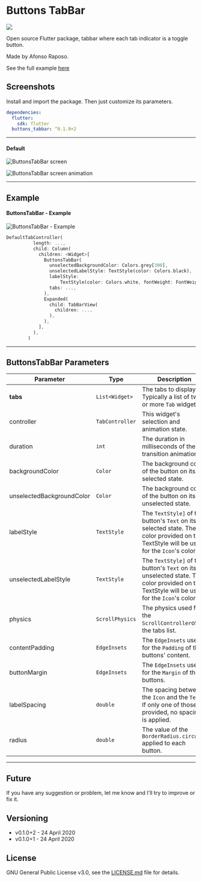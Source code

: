 # Buttons TabBar

<p>
  <img src="https://img.shields.io/badge/version-0.0.1%2B2-blue.svg" />
</p>

Open source Flutter package, tabbar where each tab indicator is a toggle button.

Made by Afonso Raposo.

See the full example [here](https://github.com/Afonsocraposo/buttons_tabbar/tree/master/example/example.dart)

## Screenshots

Install and import the package. Then just customize its parameters.

```yaml
dependencies:
  flutter:
    sdk: flutter
  buttons_tabbar: ^0.1.0+2
```

---

#### Default

![ButtonsTabBar screen](https://raw.githubusercontent.com/Afonsocraposo/buttons_tabbar/master/doc/screenshots/screen1.jpg)

![ButtonsTabBar screen animation](https://raw.githubusercontent.com/Afonsocraposo/buttons_tabbar/master/doc/screenshots/screen2.gif)

---

## Example

#### ButtonsTabBar - Example

![ButtonsTabBar - Example](https://raw.githubusercontent.com/Afonsocraposo/buttons_tabbar/master/doc/screenshots/example1.jpg)

```dart
DefaultTabController(
          length: ...,
          child: Column(
            children: <Widget>[
              ButtonsTabBar(
                unselectedBackgroundColor: Colors.grey[300],
                unselectedLabelStyle: TextStyle(color: Colors.black),
                labelStyle:
                    TextStyle(color: Colors.white, fontWeight: FontWeight.bold),
                tabs: ...,
              ),
              Expanded(
                child: TabBarView(
                  children: ...,
                ),
              ),
            ],
          ),
        )

```

---

## ButtonsTabBar Parameters

| Parameter                 | Type            | Description                                                                                                                               | Default                          |
| ------------------------- | --------------- | ----------------------------------------------------------------------------------------------------------------------------------------- | -------------------------------- |
| **tabs**                  | `List<Widget>`  | The tabs to display. Typically a list of two or more `Tab` widgets.                                                                       | **`@required`**                  |
| controller                | `TabController` | This widget's selection and animation state.                                                                                              | `DefaultTabController.of`        |
| duration                  | `int`           | The duration in milliseconds of the transition animation.                                                                                 | `250`                            |
| backgroundColor           | `Color`         | The background color of the button on its selected state.                                                                                 | `Colors.blueAccent`              |
| unselectedBackgroundColor | `Color`         | The background color of the button on its unselected state.                                                                               | `Colors.grey`                    |
| labelStyle                | `TextStyle`     | The `TextStyle]` of the button's `Text` on its selected state. The color provided on the TextStyle will be used for the `Icon`'s color.   | `TextStyle(color: Colors.white)` |
| unselectedLabelStyle      | `TextStyle`     | The `TextStyle]` of the button's `Text` on its unselected state. The color provided on the TextStyle will be used for the `Icon`'s color. | `TextStyle(color: Colors.black)` |
| physics                   | `ScrollPhysics` | The physics used for the `ScrollController`of the tabs list.                                                                              | `BouncingScrollPhysics`          |
| contentPadding            | `EdgeInsets`    | The `EdgeInsets` used for the `Padding` of the buttons' content.                                                                          | `EdgeInsets.all(4)`              |
| buttonMargin              | `EdgeInsets`    | The `EdgeInsets` used for the `Margin` of the buttons.                                                                                    | `EdgeInsets.all(4)`              |
| labelSpacing              | `double`        | The spacing between the `Icon` and the `Text`. If only one of those is provided, no spacing is applied.                                   | `4.0`                            |
| radius                    | `double`        | The value of the `BorderRadius.circular` applied to each button.                                                                          | `7.0`                            |

---

## Future

If you have any suggestion or problem, let me know and I'll try to improve or fix it.

## Versioning

- v0.1.0+2 - 24 April 2020
- v0.1.0+1 - 24 April 2020

## License

GNU General Public License v3.0, see the [LICENSE.md](https://github.com/Afonsocraposo/buttons_tabbar/tree/master/LICENSE) file for details.
